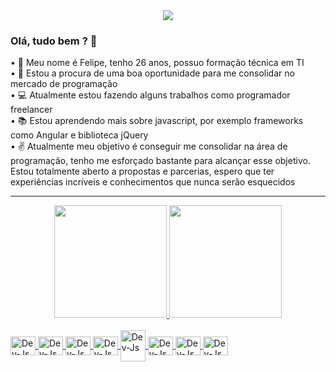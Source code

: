 
<!--
**PhilCard/PhilCard** is a ✨ _special_ ✨ repository because its `README.md` (this file) appears on your GitHub profile.

Here are some ideas to get you started:

- 🔭 I’m currently working on ...
- 🌱 I’m currently learning ...
- 👯 I’m looking to collaborate on ...
- 🤔 I’m looking for help with ...
- 💬 Ask me about ...
- 📫 How to reach me: ...
- 😄 Pronouns: ...
- ⚡ Fun fact: ...
-->

<div align="center">
  <img src="https://raw.githubusercontent.com/HyunCafe/HyunCafe/main/assests/loficity.gif">
</div>

### Olá, tudo bem ? 👋
• :man: Meu nome é Felipe, tenho 26 anos, possuo formação técnica em TI <br>
• :runner: Estou a procura de uma boa oportunidade para me consolidar no mercado de programação <br>
• :computer: Atualmente estou fazendo alguns trabalhos como programador freelancer <br>
• :books: Estou aprendendo mais sobre javascript, por exemplo frameworks como Angular e biblioteca jQuery <br>
• :v: Atualmente meu objetivo é conseguir me consolidar na área de programação, tenho me esforçado bastante para alcançar esse objetivo. 
Estou totalmente aberto a propostas e parcerias, espero que ter experiências incríveis e conhecimentos que nunca serão esquecidos <br>

<hr>
<div align="center">
  <a href="https://github.com/PhilCard">
  <img height="180em" src="https://github-readme-stats.vercel.app/api?username=PhilCard&show_icons=true&theme=dracula&include_all_commits">
  <img height="180em" src="https://github-readme-stats.vercel.app/api/top-langs/?username=PhilCard&layout=compact&langs_count=7&theme=dracula">
</div>

<div style="display: inline_block"><br>
  <img align="center" alt="Dev-Js" height="30" width="40" src="https://cdn.jsdelivr.net/gh/devicons/devicon/icons/html5/html5-original.svg"/>
  <img align="center" alt="Dev-Js" height="30" width="40" src="https://cdn.jsdelivr.net/gh/devicons/devicon/icons/css3/css3-original.svg"/>
  <img align="center" alt="Dev-Js" height="30" width="40" src="https://cdn.jsdelivr.net/gh/devicons/devicon/icons/javascript/javascript-original.svg"/>
  <img align="center" alt="Dev-Js" height="30" width="40" src="https://cdn.jsdelivr.net/gh/devicons/devicon/icons/typescript/typescript-original.svg"/>
   <img align="center" alt="Dev-Js" height="50" width="40" src="https://cdn.jsdelivr.net/gh/devicons/devicon/icons/php/php-original.svg"/>
  <img align="center" alt="Dev-Js" height="30" width="40" src="https://cdn.jsdelivr.net/gh/devicons/devicon/icons/ionic/ionic-original.svg"/>
  <img align="center" alt="Dev-Js" height="30" width="40" src="https://cdn.jsdelivr.net/gh/devicons/devicon/icons/csharp/csharp-original.svg"/>
   <img align="center" alt="Dev-Js" height="30" width="40" src="https://cdn.jsdelivr.net/gh/devicons/devicon/icons/angularjs/angularjs-original.svg"/>
</div>

